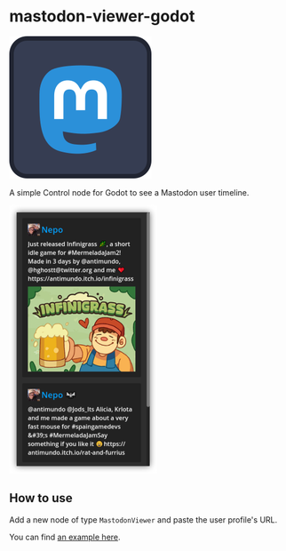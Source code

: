 # mastodon-viewer-godot

![icon](icon.svg)

A simple Control node for Godot to see a Mastodon user timeline.

![Screenshot](screenshot.png)

## How to use

Add a new node of type `MastodonViewer` and paste the user profile's URL.

You can find [an example here](example/example.tscn).
